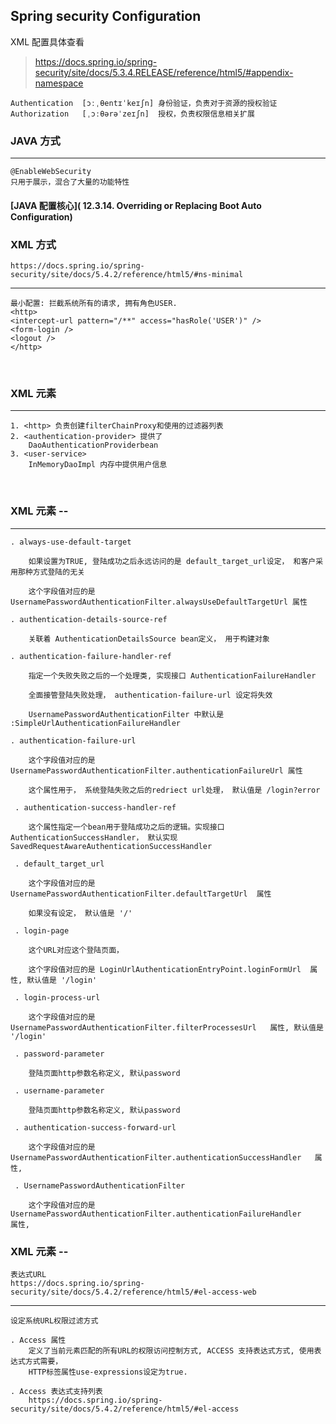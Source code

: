 ## Spring security Configuration

XML 配置具体查看

> https://docs.spring.io/spring-security/site/docs/5.3.4.RELEASE/reference/html5/#appendix-namespace

```
Authentication  [ɔːˌθentɪˈkeɪʃn] 身份验证，负责对于资源的授权验证
Authorization   [ˌɔːθərəˈzeɪʃn]  授权，负责权限信息相关扩展
```



### JAVA 方式
----------------------------------------------------------------------------------------------------------------------
	@EnableWebSecurity
	只用于展示，混合了大量的功能特性

#### [JAVA 配置核心]( 12.3.14. Overriding or Replacing Boot Auto Configuration)



### XML 方式

	https://docs.spring.io/spring-security/site/docs/5.4.2/reference/html5/#ns-minimal
----------------------------------------------------------------------------------------------------------------------

	最小配置: 拦截系统所有的请求, 拥有角色USER.
	<http>
	<intercept-url pattern="/**" access="hasRole('USER')" />
	<form-login />
	<logout />
	</http>


​	
### XML 元素
----------------------------------------------------------------------------------------------------------------------
	1. <http> 负责创建filterChainProxy和使用的过滤器列表
	2. <authentication-provider> 提供了
		DaoAuthenticationProviderbean
	3. <user-service> 
		InMemoryDaoImpl 内存中提供用户信息


​		
### XML 元素 -- <form-login> 
----------------------------------------------------------------------------------------------------------------------

	. always-use-default-target  
		
		如果设置为TRUE, 登陆成功之后永远访问的是 default_target_url设定， 和客户采用那种方式登陆的无关
		
		这个字段值对应的是 UsernamePasswordAuthenticationFilter.alwaysUseDefaultTargetUrl 属性
		
	. authentication-details-source-ref 
	  
		关联着 AuthenticationDetailsSource bean定义， 用于构建对象
	   
	. authentication-failure-handler-ref  
	  
	    指定一个失败失败之后的一个处理类, 实现接口 AuthenticationFailureHandler 
		
		全面接管登陆失败处理， authentication-failure-url 设定将失效
		
		UsernamePasswordAuthenticationFilter 中默认是 :SimpleUrlAuthenticationFailureHandler 
		
	. authentication-failure-url 
	   
		这个字段值对应的是 UsernamePasswordAuthenticationFilter.authenticationFailureUrl 属性
	   
		这个属性用于， 系统登陆失败之后的redriect url处理， 默认值是 /login?error
	   
	 . authentication-success-handler-ref 
	 
		这个属性指定一个bean用于登陆成功之后的逻辑。实现接口AuthenticationSuccessHandler， 默认实现 SavedRequestAwareAuthenticationSuccessHandler 
	   
	 . default_target_url
		
		这个字段值对应的是 UsernamePasswordAuthenticationFilter.defaultTargetUrl  属性
		
		如果没有设定， 默认值是 '/'
		
	 . login-page
	  
		这个URL对应这个登陆页面，
	   
		这个字段值对应的是 LoginUrlAuthenticationEntryPoint.loginFormUrl  属性, 默认值是 '/login'
		
	 . login-process-url
	    
		这个字段值对应的是 UsernamePasswordAuthenticationFilter.filterProcessesUrl   属性, 默认值是 '/login'
		
	 . password-parameter
		
		登陆页面http参数名称定义, 默认password
		
	 . username-parameter 
	  
	    登陆页面http参数名称定义, 默认password
		
	 . authentication-success-forward-url
	    
		这个字段值对应的是 UsernamePasswordAuthenticationFilter.authenticationSuccessHandler   属性,
		
	 . UsernamePasswordAuthenticationFilter 
	  
	    这个字段值对应的是 UsernamePasswordAuthenticationFilter.authenticationFailureHandler    属性,



### XML 元素 -- <intercept-url>	
	表达式URL
	https://docs.spring.io/spring-security/site/docs/5.4.2/reference/html5/#el-access-web	
----------------------------------------------------------------------------------------------------------------------
	设定系统URL权限过滤方式
	
	. Access 属性
		定义了当前元素匹配的所有URL的权限访问控制方式, ACCESS 支持表达式方式, 使用表达式方式需要，
		HTTP标签属性use-expressions设定为true.
	
	. Access 表达式支持列表
		https://docs.spring.io/spring-security/site/docs/5.4.2/reference/html5/#el-access


​		
​	
​	